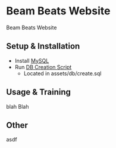 # Beam Beats Website
Beam Beats Website

Setup & Installation
------------------

- Install [MySQL](http://dev.mysql.com/downloads/)
- Run [DB Creation Script](https://github.com/YouMeKim/beam-beats/blob/master/db/create.sql)
	- Located in assets/db/create.sql

Usage & Training
------------------

blah Blah

Other
------------------

asdf

